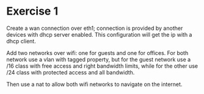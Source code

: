 # Exercise 1

Create a wan connection over eth1; connection is provided by another
devices with dhcp server enabled. This configuration will get the ip
with a dhcp client.

Add two networks over wifi: one for guests and one for offices. For
both network use a vlan with tagged property, but for the guest
network use a /16 class with free access and right bandwidth limits,
while for the other use /24 class with protected access and all
bandwidth.

Then use a nat to allow both wifi networks to navigate on the
internet.
